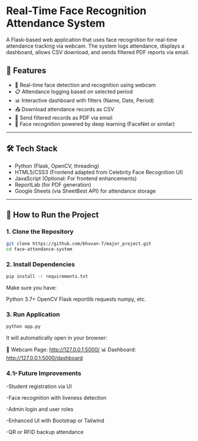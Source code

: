 # Real-Time Face Recognition Attendance System

A Flask-based web application that uses face recognition for real-time attendance tracking via webcam. The system logs attendance, displays a dashboard, allows CSV download, and sends filtered PDF reports via email.

## 🔧 Features

- 🎥 Real-time face detection and recognition using webcam
- 📋 Attendance logging based on selected period
- 📊 Interactive dashboard with filters (Name, Date, Period)
- 📤 Download attendance records as CSV
- 📧 Send filtered records as PDF via email
- 🧠 Face recognition powered by deep learning (FaceNet or similar)

---

## 🛠️ Tech Stack

- Python (Flask, OpenCV, threading)
- HTML5/CSS3 (Frontend adapted from Celebrity Face Recognition UI)
- JavaScript (Optional: For frontend enhancements)
- ReportLab (for PDF generation)
- Google Sheets (via SheetBest API) for attendance storage

---

## 🚀 How to Run the Project

### 1. Clone the Repository

```bash
git clone https://github.com/bhuvan-7/major_project.git
cd face-attendance-system
```
### 2. Install Dependencies

```bash
pip install -r requirements.txt
```

Make sure you have:

Python 3.7+
OpenCV
Flask
reportlib
requests
numpy, etc.

### 3. Run Application
```bash
python app.py
```

It will automatically open in your browser:

📸 Webcam Page: http://127.0.0.1:5000/
📊 Dashboard: http://127.0.0.1:5000/dashboard

### 4.✨ Future Improvements

-Student registration via UI

-Face recognition with liveness detection

-Admin login and user roles

-Enhanced UI with Bootstrap or Tailwind

-QR or RFID backup attendance
